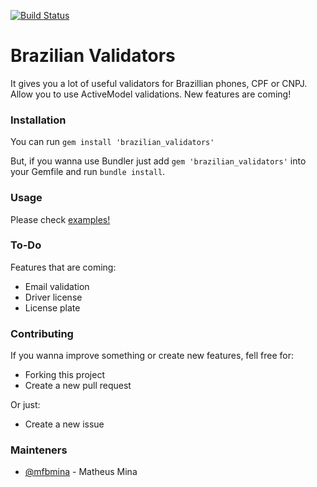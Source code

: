 [![Build Status](https://travis-ci.org/mfbmina/brazilian_validators.svg?branch=master)](https://travis-ci.org/mfbmina/brazilian_validators)
# Brazilian Validators

It gives you a lot of useful validators for Brazillian phones, CPF or CNPJ. Allow you to use ActiveModel validations. New features are coming!

### Installation
You can run ```gem install 'brazilian_validators'```

But, if you wanna use Bundler just add ```gem 'brazilian_validators'``` into your Gemfile and run ```bundle install```.

### Usage
Please check [examples!](https://www.github.com/mfbmina/brazilian_validators/tree/master/examples/)

### To-Do
Features that are coming:
* Email validation
* Driver license
* License plate

### Contributing
If you wanna improve something or create new features, fell free for:
* Forking this project
* Create a new pull request

Or just:
* Create a new issue

### Mainteners
* [@mfbmina](https://www.github.com/mfbmina) - Matheus Mina
